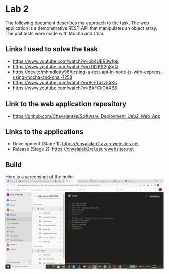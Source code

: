 # Lab 2
The following document describes my approach to the task.
The web application is a demonstrative REST-API that manipulates an object array.
The unit tests were made with Mocha and Chai.

## Links I used to solve the task
* https://www.youtube.com/watch?v=ob4UER3wfp8
* https://www.youtube.com/watch?v=xDI2KK2gSgQ
* https://dev.to/mhmdlotfy96/testing-a-rest-api-in-node-js-with-express-using-mocha-and-chai-1258
* https://www.youtube.com/watch?v=8sFTdzz55KU
* https://www.youtube.com/watch?v=BAFCiiOAXB8

## Link to the web application repository
* https://github.com/Chavalentas/Software_Deployment_Ueb2_Web_App

## Links to the applications
* Development (Stage 1): https://chvalalab2.azurewebsites.net
* Release (Stage 2): https://chvalalab2rel.azurewebsites.net

## Build

Here is a screenshot of the build:
![Build](Screenshots/build.png)